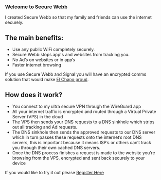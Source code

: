 ### Welcome to Secure Webb

I created Secure Webb so that my family and friends can use the internet securely. 

## The main benefits:

- Use any public WiFi completely securely.
- Secure Webb stops app's and websites from tracking you.
- No Ad’s on websites or in app’s
- Faster internet browsing

If you use Secure Webb and Signal you will have an encrypted comms solution that would make [El Chapo proud](https://www.nytimes.com/2019/01/08/nyregion/el-chapo-trial.html).

## How does it work?
- You connect to my ultra secure VPN through the WireGuard app
- All your internet traffic is encrypted and routed through a Virtual Private Server (VPS) in the cloud
- The VPS then sends your DNS requests to a DNS sinkhole which strips out all tracking and Ad requests.
- The DNS sinkhole then sends the approved requests to our DNS server which in turn passes these requests onto the internet’s root DNS servers, this is important because it means ISP’s or others can’t track you through their own cached DNS servers.
- Once the DNS process finishes a request is made to the website you’re browsing from the VPS, encrypted and sent back securely to your device 

If you would like to try it out please [Register Here](register.html)
